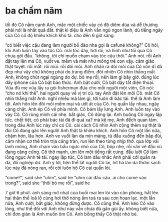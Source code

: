 # ba chấm năm

tối đó Cô nằm cạnh Anh, mặc một chiếc váy có độ diêm dúa và dễ thương phải nói là nhất quả đất. thật kì diệu là Anh vẫn ngủ ngon lành, dù tiếng ngáy của Cô có độ khiêu khích khó tả.
cho đến 6 giờ sáng.

“có biết việc cậu đang làm người bồ đào nha gọi là cafuné không?” Cô hỏi, khi Anh luồn tay vào tóc Cô. mái tóc dày, hơi rối, và hình như tối qua Cô chưa gội đầu. 
“không. tôi chỉ muốn chạm vào tóc cậu thôi.” Anh nói.
rồi Anh đặt tay lên má Cô, vuốt ve. mềm và mát như mông trẻ con vậy. cảm giác thật tuyệt.
rồi mắt.
rồi mũi.
rồi đôi môi. Anh nhận ra đôi môi của Cô vốn dĩ đã đẹp như vậy chứ không phải do trang điểm.
đột nhiên Cô nhìn thẳng mắt Anh, không chút ngại ngùng do dự.
bỏ mẹ rồi, nên làm gì bây giờ. 
đúng lúc đấy iphone của Cô bật báo thức.
Anh bật cười, Cô bật dậy tắt điện thoại. Vừa đù mẹ vừa lấy ra gói fisherman đưa cho mỗi người một viên, Cô nói: “cho nó khí thế”.
hai người quay về vị trí cũ.
tay Anh đặt lên môi Cô. mắt Cô nhìn thẳng mắt Anh.
nghĩ nhiều mà làm gì, tới luôn đi bác tài.
thế là Anh làm tới. Anh hôn lên đôi môi mềm mại và ướt át của Cô.
họ quấn lấy nhau, ngày càng chặt. 
Anh ép Cô về phía mình. 
Cô bám lấy lưng Anh. 
Anh luồn tay vào váy Cô.
Cô rùng mình cái nhẹ.
bất giác, Cô dừng lại. Anh buông Cô ngay lập tức. 
chết tiệt, có phải bác tài đã đi quá xa?
mà kệ mẹ, Anh đếch quan tâm. trong đầu Anh lúc này chỉ có Cô. cái cách Cô nhìn Anh cộng thêm sự thật là đùi Cô đang gác lên người Anh thật là khiêu khích. Anh hôn Cô một lần nữa, chậm hơn, lâu hơn. 
Anh ve vuốt làn da mịn màng, từ đầu xuống đến bắp đùi, cảm nhận cơ thể tròn trịa căng tràn, run lên theo từng nhịp thở. qua lớp vải lanh mỏng, Anh chạm vào bầu ngực nhỏ của Cô, bóp nhẹ, rồi vân vê đầu vú đang căng cứng. Cô thở mạnh, ưm lên một tiếng rất cưng. đầu lưỡi Cô làm lồng ngực Anh tê tái. ngay lập tức, Cô làm dấu nhắc Anh phải cởi quần ra đã, đồ nghiệp dư. Anh y lời, tiện thể lật người Cô lại, hít hà làn da thơm sạch lúc này đã nóng ran, rồi cởi luôn hộ Cô cái quần lót.

“come?”, said she
“uhm”, said he
“uhm cái đầu cậu. ai cho come vào trong?”, said she
“thôi bỏ mẹ rồi”, said he

7 giờ 6 phút.
ánh sáng mờ nhạt của buổi mai len lỏi vào căn phòng, hắt lên hai thân thể loã lồ cùng hơi thở nóng ẩm toả ra sau cơn hoan lạc. 
một lần nữa,
Anh cười, bất giác, không đừng được.
Cô cũng thế.
Anh kéo Cô vào lòng, như thể đối với Anh như này vẫn chưa đủ gần gũi ấy.
không biết nữa, chỉ đơn giản là Anh muốn ôm Cô. Anh bỗng thấy Cô thật nhỏ bé.
